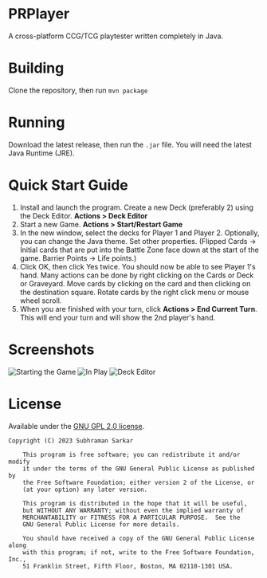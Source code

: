# PRPlayer
A cross-platform CCG/TCG playtester written completely in Java.

# Building
Clone the repository, then run
  `mvn package`
# Running
Download the latest release, then run the `.jar` file. You will need the latest Java Runtime (JRE).

# Quick Start Guide
1. Install and launch the program. Create a new Deck (preferably 2) using the Deck Editor. **Actions > Deck Editor**
2. Start a new Game. **Actions > Start/Restart Game**
3. In the new window, select the decks for Player 1 and Player 2. Optionally, you can change the Java theme. Set other properties. (Flipped Cards -> Initial cards that are put into the Battle Zone face down at the start of the game. Barrier Points -> Life points.)
4. Click OK, then click Yes twice. You should now be able to see Player 1's hand. Many actions can be done by right clicking on the Cards or Deck or Graveyard. Move cards by clicking on the card and then clicking on the destination square. Rotate cards by the right click menu or mouse wheel scroll.
5. When you are finished with your turn, click **Actions > End Current Turn**. This will end your turn and will show the 2nd player's hand.

# Screenshots
![Starting the Game]("./src/main/resources/images/screenshots/1.png" "Starting the Game")
![In Play]("./src/main/resources/images/screenshots/2.png" "In Play")
![Deck Editor]("./src/main/resources/images/screenshots/3.png" "Deck Editor")

# License
Available under the [GNU GPL 2.0 license](https://www.gnu.org/licenses/old-licenses/gpl-2.0.html).

```
Copyright (C) 2023 Subhraman Sarkar

    This program is free software; you can redistribute it and/or modify
    it under the terms of the GNU General Public License as published by
    the Free Software Foundation; either version 2 of the License, or
    (at your option) any later version.

    This program is distributed in the hope that it will be useful,
    but WITHOUT ANY WARRANTY; without even the implied warranty of
    MERCHANTABILITY or FITNESS FOR A PARTICULAR PURPOSE.  See the
    GNU General Public License for more details.

    You should have received a copy of the GNU General Public License along
    with this program; if not, write to the Free Software Foundation, Inc.,
    51 Franklin Street, Fifth Floor, Boston, MA 02110-1301 USA.
```
